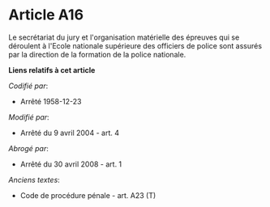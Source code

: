 # Article A16

Le secrétariat du jury et l'organisation matérielle des épreuves qui se déroulent à l'Ecole nationale supérieure des
officiers de police sont assurés par la direction de la formation de la police nationale.

**Liens relatifs à cet article**

_Codifié par_:

  - Arrêté 1958-12-23

_Modifié par_:

  - Arrêté du 9 avril 2004 - art. 4

_Abrogé par_:

  - Arrêté du 30 avril 2008 - art. 1

_Anciens textes_:

  - Code de procédure pénale - art. A23 (T)
